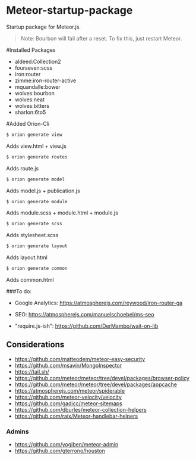 Meteor-startup-package
======================


Startup package for Meteor.js. 

> Note: Bourbon will fail after a reset. To fix this, just restart Meteor.

#Installed Packages
* aldeed:Collection2
* fourseven:scss
* iron:router
* zimme:iron-router-active
* mquandalle:bower
* wolves:bourbon
* wolves:neat
* wolves:bitters
* sharlon:6to5 


#Added Orion-Cli

```bash
$ orion generate view
```
Adds view.html + view.js


```bash
$ orion generate routes
```
Adds route.js


```bash
$ orion generate model
```
Adds model.js + publication.js


```bash
$ orion generate module
```
Adds module.scss + module.html + module.js


```bash
$ orion generate scss
```
Adds stylesheet.scss


```bash
$ orion generate layout
```
Adds layout.html


```bash
$ orion generate common
```
Adds common.html


###To do:
* Google Analytics:
https://atmospherejs.com/reywood/iron-router-ga

* SEO:
https://atmospherejs.com/manuelschoebel/ms-seo

* "require.js-ish": 
https://github.com/DerMambo/wait-on-lib

## Considerations
* https://github.com/matteodem/meteor-easy-security
* https://github.com/msavin/MongoInspector
* https://tail.sh/
* https://github.com/meteor/meteor/tree/devel/packages/browser-policy
* https://github.com/meteor/meteor/tree/devel/packages/appcache
* https://atmospherejs.com/meteor/spiderable
* https://github.com/meteor-velocity/velocity
* https://github.com/gadicc/meteor-sitemaps
* https://github.com/dburles/meteor-collection-helpers
* https://github.com/raix/Meteor-handlebar-helpers

### Admins
* https://github.com/yogiben/meteor-admin
* https://github.com/gterrono/houston